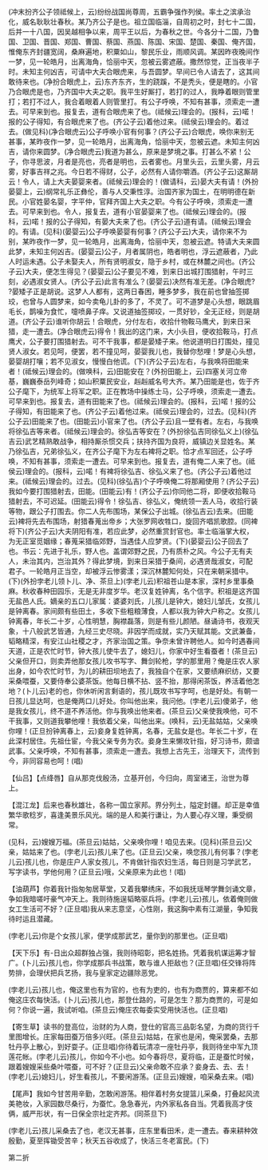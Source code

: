 <!-- { "loadSidebar": true } -->
(冲末扮齐公子领祗候上，云)纷纷战国尚尊周，五霸争强作列侯。率土之滨承治化，威名耿耿壮春秋。某乃齐公子是也。祖立国临淄，自周初之时，封七十二国，后并一十八国，因吴越相争以来，周平王以后，为春秋之世。今各分十二国，乃鲁国、卫国、晋国、郑国、曹国、蔡国、燕国、陈国、宋国、楚国、秦国、俺齐国，惟俺东齐封疆宽阔，桑麻遍地，积粟如山，黎民乐业，雨顺风调。某因昨夜晚间作一梦，见一轮皓月，出离海角，恰丽中天，忽被云雾遮蔽。撒然惊觉，正当夜半子时。未知主何凶吉，可请中大夫合眼虎来，与吾圆梦。早间已令人请去了，这其间敢待来也。(净扮合眼虎上，云)东齐东齐，生的跷蹊，不是秃头，便是瞎的。小官乃合眼虎是也，乃齐国中大夫之职。我平生好厮打，若打的过人，我睁着眼则管里打；若打不过人，我合着眼着人则管里打。有公子呼唤，不知有甚事，须索走一遭去。可早来到也。报复去，道有合眼虎来了也。(祗候云)理会的。(报科，云)喏！报的公子得知，有合眼虎来了也。(齐公子云)着他过来。(祗侯云)理会的。着过去。(做见科)(净合眼虎云)公子呼唤小官有何事？(齐公子云)合眼虎，唤你来别无甚事，某昨夜作一梦，见一轮皓月，出离海角，恰丽中天，忽被云遮。未知主何凶吉，请你来圆梦。(净合眼虎云)我道为甚么，原来是梦境之事。打甚么不紧！公子，你寻思波，月者是亮也，亮者是明也，云者雾也。月里头云，云里头雾，月云雾，好事吉祥之兆。今日若不得财，公子，必然有人请你嚼酒。(齐公子云)这厮胡云！令人，请上大夫晏婴来者。(祗候云)理会的！(做请科，云)晏大夫有请！(外扮晏婴上，云)纲常礼乐正彝伦，善与人交秉性淳。治国齐家为国土，在明明德在新民。小官姓晏名婴，字平仲，官拜齐国上大夫之职。今有公子呼唤，须索走一遭去。可早来到也。令人，报复去，道有小官晏婴来了也。(祗候云)理会的。(报科，云)喏！报的公子得知，有晏大夫来了也。(齐公子云)道有请。(祗候云)理会的。有请。(见科)(晏婴云)公子呼唤晏婴有何事？(齐公子云)大夫，请你来不为别，某昨夜作一梦，见一轮皓月，出离海角，恰丽中天，忽被云遮。特请大夫来圆此梦，未知主何凶吉。(晏婴云)公子，月者属阴也，皓者明也，浮云遮蔽者，乃此人时运未遇。公子未娶夫人，所有贤明淑女，隐于乡村，或在林麓之间也。(齐公子云)大夫，便怎生得见？(晏婴云)公子要见不难，到来日出城打围猎射，午时三刻，必遇淑女贤人。(齐公子云)此言有准么？(晏婴云)决然有准无差。(净合眼虎?
?晏矮子正是胡说。这梦人人都有，这两日春困，睡多梦多，我在前也曾抽签掷珓，也曾与人圆梦来，如今卖龟儿卦的多了，不灵了。可不道梦是心头想，眼跳眉毛长，鹊噪为食忙，嚏喷鼻子痒。又说道抽签掷珓，一贯好钞，全无正经，则是胡道。(齐公子云)谁听你胡云！合眼虎，分付左右，收拾什物鞍马鹰犬，到来日采猎，走一遭去。(净合眼虎云)得令！我出的这门来，大小头目，便收拾鞍马，打点鹰犬，公子要打围猎射去。可不干我事，都是晏矮子来。他说道明日打围处，撞见贤人淑女。若见呵，便罢，若不撞见呵，晏婴我儿也，我替你愁哩！梦是心头想，晏婴胡打嚷；若不见淑女，慢慢白他谎。(下)(齐公子云)左右，与我唤将田能来者！(祗候云)理会的。(做唤科，云)田能安在？(外扮田能上，云)四塞关河立帝基，巍巍泰岳列峰奇；如山积粟民安业，赳赳威名号大齐。某乃田能是也，佐于齐公子麾下，为统军上将军之职。正在教场中操练士马，公子呼唤，须索走一遭去。可早来到也。报复去，道有田能来了也。(祗候云)理会的。(报科，云)喏！报的公子得知，有田能来了也。(齐公子云)着他过来。(祗侯云)理会的，过去。(见科)(齐公子云)田能来了也。(田能云)小官来了也。(齐公子云)且一壁有者。左右，与我唤将徐弘吉等来者。(祗候云)理会的。徐弘吉等安在？(外扮徐弘吉同徐弘义上)(徐弘吉云)武艺精熟敢战争，相持厮杀惯交兵；扶持齐国为良将，威镇边关显姓名。某乃徐弘吉，兄弟徐弘义，在齐公子麾下为左右裨将之职。恰才点军回还，公子呼唤，不知有甚事，须索走一遭去。可早来到也。报复去，道有俺二人来了也。(祗侯云)理会的。(报科，云)喏！有裨将徐弘吉、徐弘义来了也。(齐公子云)着他过来。(祗候云)理会的。过去。(见科)(徐弘吉)个子呼唤俺二将那厢使用？(齐公子云)我如今要打围猎射去，田能。(田能云)有！(齐公子云)你同他二将，即便收拾鞍马猎射去，不可迟延。(田能云)得令！徐弘吉、徐弘义，俺统领一丢人马，收拾行装等物，跟公子打围去。你二人先布围场，某保公子出城。(徐弘吉云)去来。(田能云)裨将先去布围场，射猎春蒐出帝乡；大张罗网收牲口，旋回齐唱凯歌腔。(同裨将下)(齐公子云)大夫阴阳有准，若应此梦，必然重赏封官也。率士临淄掌大权，为无正室觅姻缘；春蒐采猎临郊野，当遇佳人应梦贤。(下)(晏婴云)公子回去了也。书云：先进于礼乐，野人也。盖谓郊野之民，乃有质朴之风。今公子无有夫人，未治其内，岂治其外？得此梦境，到来日采猎于桑间，必遇贤哉淑女，可配
君子。一轮皓月正当空，却被浮云惨雾漾；深沉林麓知何处，只在来朝采猎中。(下)(外扮孛老儿领卜儿、净、茶旦上)(孛老儿云)积祖苍山是本家，深村乡里事桑麻。秋收春种田园乐，无是无非度岁华。老汉复姓钟离，名个信字。积祖是这齐国无盐邑人氏。嫡亲的五口儿家属：婆婆刘氏，儿孩儿是钟大，媳妇儿邹氏，女孩儿是钟离春。家间颇有些田土，多收下些粗粮薄食，人都以我为钟大户称之。女孩儿钟离春，年长二十岁，心性明慧，胸襟磊落，则是有些儿颜陋。昼诵诗书，夜观天象，十八般武艺皆通，九经三史尽晓。非因学而成就，实乃天赋其能。文武兼备，韬略精深，有安江山社稷之才，齐家治国之策。争奈未曾许聘他人。如今时遇春间天道，正是农忙时节，钟大孩儿使牛去了，媳妇儿，你家中好生看蚕者！(茶旦云)父亲但开口，则卖弄他那女孩儿攻书写字、舞剑轮枪，学的那里用？俺是庄农人家出身，如今农忙时节，为儿的耕田坝地去了，我独自个在家，又要绩麻织纺，又要采桑喂蚕，又要侍奉公婆茶饭。他每日横不拈、竖不抬，那得闲茶饭，养活着他怎地？(卜儿云)老的也，你休听闲言剩语的，孩儿既攻书写字呵，也是好处。有朝一日孩儿显达呵，也是俺两口儿好处。你叫他出来，我问他。(孛老儿云)傻弟子，他是我女孩儿，终不道不养活他。你与我唤出他来者。(茶旦云)父亲使我唤他，可不干我事，又则道我攀他哩！我依着父亲，叫他出来。(唤科，云)无盐姑姑，父亲唤你哩！(正旦扮钟离春上，云)妾身复姓钟离，名春，无盐女是也。年长二十岁，在此深村居住。先祖仕宦，今我父亲专务为农。妾身生来懒攻针指，好习诗书，颇谙武事。父亲呼唤，不知有甚事，须索走一遭去。我想上古先王，治理天下，流传到今，非同容易也呵！(唱)

【仙吕】【点绛唇】自从那克伐殷汤，立基开创，今归向，周室诸王，治世为尊上。

【混江龙】后来也春秋雄壮，各称一国立家邦。界分列土，隘定封疆。却正是幸值繁华歌稔岁，喜逢美景乐风光。端的是人和美行谦让，为人要心存义理，秉受纲常。

(见科，云)嫂嫂万福。(茶旦云)姑姑，父亲唤你哩！咱见去来。(见科)(茶旦云)父亲，姑姑来了也。(孛老儿云)孩儿来了也。(正旦云)父亲，唤您孩儿有何事？(孛老儿云)孩儿也，你是庄户人家女孩儿，不肯做针指农妇生活，每日则是习学武艺，写字读书，学他何用？(正旦云)哦，父亲原来为此也！(唱)

【油葫芦】你着我针指匆匆居草堂，又着我攀绣床，不如我抚瑶琴学舞剑诵文章，争如我暗嗟吁豪气冲天上。我则待施逞韬略驱兵将。(孛老儿云)孩儿，依着俺则做女工生活可不好？(正旦唱)我从来志意坚，心性刚，我这胸中素有江湖量，争知我待时运且潜藏。

(孛老儿云)你是个女孩儿家，便学成那武艺，量你到的那里也。(正旦唱)

【天下乐】有-日出众超群独占强，我则待昭彰，把名姓扬。凭着我机谋运筹才智广。(卜儿云)孩儿也，你学成那兵书战策，敢与谁人拒敌也？(正旦唱)任交锋将阵势排，会理伏把兵艺扬，我与皇家定边疆除恶党。

(孛老儿云)孩儿也，俺这里也有为官的，也有为吏的，也有为商贾的，算来都不如俺这庄农每快活。(卜儿云)孩儿也，那登仕路的，可是怎生？那为商贾的，可是如何？你说一遍，我试听咱。(茶旦云)俺庄农每委实受用快活也。(正旦唱)

【寄生草】读书的登高位，治财的为人商，登仕的官高三品彰名望，为商的货行千里图增长。庄家每田蚕万倍多兴旺。(茶旦云)姑姑，在家也是闲，俺采罢桑，去那牡丹亭上散心，到好耍子。(正旦唱)你待着玩清凉一座牡丹亭，我则待坐中军九顶莲花帐。(孛老儿云)孩儿，你如今不小也。如今春将尽，夏将临，正是蚕忙时候，跟着嫂嫂采些桑叶喂蚕，可不好？(正旦云)父亲命敢不应承？妾身去、去、去！(孛老儿云)媳妇儿，好生看孩儿，不要闲游荡。(正旦云)嫂嫂，咱采桑去来。(唱)

【尾声】我如今甘苦用辛勤，怎敢闲游荡。相伴着村务女提篮儿采桑，打叠起风流美艳妆，入家园数尽桑行，为蚕忙。急急春光，内外家私各自当。凭着我高才伎俩，威严形状，有一日保全宗社定齐邦。(同茶旦下)

(孛老儿云)孩儿采桑去了也，老汉无甚事，庄东里看田禾，走一遭去。春来耕种效殷勤，夏至挥锄受苦辛；秋天五谷收成了，快活三冬老富民。(下)

第二折


